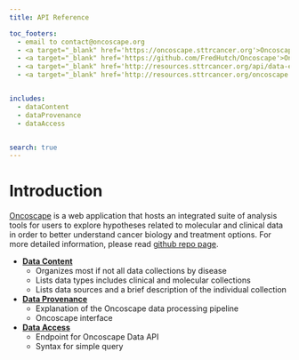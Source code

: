 ```yaml
---
title: API Reference

toc_footers:
  - email to contact@oncoscape.org
  - <a target="_blank" href='https://oncoscape.sttrcancer.org'>Oncoscape</a>
  - <a target="_blank" href='https://github.com/FredHutch/Oncoscape'>Oncoscape Github Site</a>
  - <a target="_blank" href='http://resources.sttrcancer.org/api/data-explorer/'>Oncoscape Data API Explorer</a>
  - <a target="_blank" href='http://resources.sttrcancer.org/oncoscape'>Oncoscape Tool Documentation</a>


includes:
  - dataContent
  - dataProvenance
  - dataAccess


search: true
---
```


# Introduction

<a target="_blank" href='https://oncoscape.sttrcancer.org/#/'>Oncoscape</a> is a web application that hosts an integrated suite of analysis tools for users to explore hypotheses related to molecular and clinical data in order to better understand cancer biology and treatment options. For more detailed information, please read <a target="_blank" href='https://github.com/FredHutch/Oncoscape'>github repo page</a>.

* <a href='#data-content'>**Data Content**</a>
  * Organizes most if not all data collections by disease
  * Lists data types includes clinical and molecular collections
  * Lists data sources and a brief description of the individual collection
* <a href='#data-provenance'>**Data Provenance**</a>
  * Explanation of the Oncoscape data processing pipeline
  * Oncoscape interface
* <a href='#data-access'>**Data Access**</a>
  * Endpoint for Oncoscape Data API
  * Syntax for simple query


